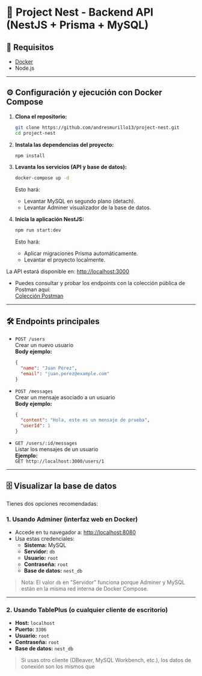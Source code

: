 # 🧪 Project Nest - Backend API (NestJS + Prisma + MySQL)

## 🚀 Requisitos

- [Docker](https://www.docker.com/products/docker-desktop) 
- Node.js 

---

## ⚙️ Configuración y ejecución con Docker Compose

1. **Clona el repositorio:**

   ```bash
   git clone https://github.com/andresmurillo13/project-nest.git
   cd project-nest
   ```

2. **Instala las dependencias del proyecto:**

   ```bash
   npm install
   ```

3. **Levanta los servicios (API y base de datos):**

   ```bash
   docker-compose up -d
   ```

   Esto hará:
   - Levantar MySQL en segundo plano (detach).
   - Levantar Adminer visualizador de la base de datos.

4. **Inicia la aplicación NestJS:**

   ```bash
   npm run start:dev
   ```

   Esto hará:
   - Aplicar migraciones Prisma automáticamente.
   - Levantar el proyecto localmente.

La API estará disponible en: [http://localhost:3000](http://localhost:3000)

- Puedes consultar y probar los endpoints con la colección pública de Postman aquí:  
  [Colección Postman](https://bold-station-575735.postman.co/workspace/Team-Workspace~05fd5fc0-105b-4f1e-8fc0-30dc9d605d6d/collection/24385552-d1947479-b6ec-4cfd-b1b3-1090f6806290?action=share&creator=24385552)

---

## 🛠️ Endpoints principales

- `POST /users`  
  Crear un nuevo usuario  
  **Body ejemplo:**
  ```json
  {
    "name": "Juan Pérez",
    "email": "juan.perez@example.com"
  }
  ```

- `POST /messages`  
  Crear un mensaje asociado a un usuario  
  **Body ejemplo:**
  ```json
  {
    "content": "Hola, este es un mensaje de prueba",
    "userId": 1
  }
  ```

- `GET /users/:id/messages`  
  Listar los mensajes de un usuario  
  **Ejemplo:**  
  `GET http://localhost:3000/users/1`

---

## 🗄️ Visualizar la base de datos

Tienes dos opciones recomendadas:

### 1. Usando Adminer (interfaz web en Docker)

- Accede en tu navegador a: [http://localhost:8080](http://localhost:8080)
- Usa estas credenciales:
  - **Sistema:** MySQL
  - **Servidor:** `db`
  - **Usuario:** `root`
  - **Contraseña:** `root`
  - **Base de datos:** `nest_db`

> Nota: El valor `db` en "Servidor" funciona porque Adminer y MySQL están en la misma red interna de Docker Compose.

---

### 2. Usando TablePlus (o cualquier cliente de escritorio)

- **Host:** `localhost`
- **Puerto:** `3306`
- **Usuario:** `root`
- **Contraseña:** `root`
- **Base de datos:** `nest_db`

> Si usas otro cliente (DBeaver, MySQL Workbench, etc.), los datos de conexión son los mismos que



